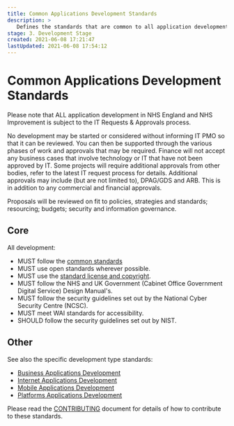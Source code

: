 ```yaml
---
title: Common Applications Development Standards
description: >
   Defines the standards that are common to all application development projects.
stage: 3. Development Stage
created: 2021-06-08 17:21:47
lastUpdated: 2021-06-08 17:54:12
---
```


# Common Applications Development Standards

Please note that ALL application development in NHS England and NHS Improvement is subject to the IT Requests & Approvals process.

No development may be started or considered without informing IT PMO so that it can be reviewed. You can then be supported through the
various phases of work and approvals that may be required. Finance will not accept any business cases that involve technology or IT that have not been approved by IT.
Some projects will require additional approvals from other bodies, refer to the latest IT request process for details. Additional approvals may include (but are not limited to), DPAG/GDS and ARB. This is in addition to any commercial and financial approvals.

Proposals will be reviewed on fit to policies, strategies and standards; resourcing; budgets; security and information governance.

## Core

All development:

* MUST follow the [common standards](../common-dev)
* MUST use open standards wherever possible.
* MUST use the [standard license and copyright](./code-license-and-copyright.md).
* MUST follow the NHS and UK Government (Cabinet Office Government Digital Service) Design Manual's.
* MUST follow the security guidelines set out by the National Cyber Security Centre (NCSC).
* MUST meet WAI standards for accessibility.
* SHOULD follow the security guidelines set out by NIST.

## Other

See also the specific development type standards:

* [Business Applications Development](./business-dev)
* [Internet Applications Development](./internet-dev)
* [Mobile Applications Development](./mobile-dev)
* [Platforms Applications Development](./platform-dev)

Please read the [CONTRIBUTING](/CONTRIBUTING.md) document for details of how to contribute to these standards.
